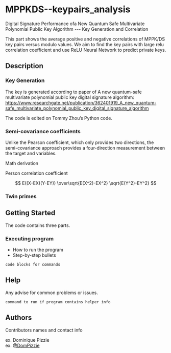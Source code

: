# MPPKDS--keypairs_analysis

Digital Signature Performance ofa New Quantum Safe Multivariate Polynomial Public Key Algorithm --- Key Generation and Correlation

This part shows the average positive and negative correlations of MPPK/DS key pairs versus modulo values. We aim to find the key pairs with large relu correlation coefficient and use ReLU Neural Network to predict private keys.

## Description

### Key Generation
The key is generated according to paper of A new quantum-safe multivariate polynomial public key digital signature algorithm:
https://www.researchgate.net/publication/362401919_A_new_quantum-safe_multivariate_polynomial_public_key_digital_signature_algorithm

The code is edited on Tommy Zhou’s Python code.

### Semi-covariance coefficients

Unlike the Pearson coefficient, which only provides two directions, the semi-covariance approach provides a four-direction measurement between the target and variables.

Math derivation

Person correlation coefficient 

$$ E((X-EX)(Y-EY)) \over\sqrt{E(X^2)-EX^2} \sqrt{E(Y^2)-EY^2} $$


### Twin primes


## Getting Started

The code contains three parts.

### Executing program

* How to run the program
* Step-by-step bullets
```
code blocks for commands
```

## Help

Any advise for common problems or issues.
```
command to run if program contains helper info
```

## Authors

Contributors names and contact info

ex. Dominique Pizzie  
ex. [@DomPizzie](https://twitter.com/dompizzie)
